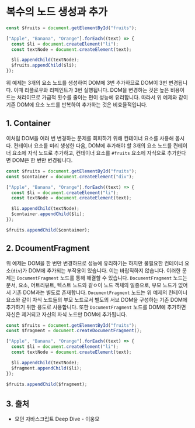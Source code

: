 # 복수의 노드 생성과 추가

```javascript
const $fruits = document.getElementById("fruits");

["Apple", "Banana", "Orange"].forEach((text) => {
  const $li = document.createElement("li");
  const textNode = document.createElement(text);

  $li.appendChild(textNode);
  $fruits.appendChild($li);
});
```

위 예제는 3개의 요소 노드를 생성하여 DOM에 3번 추가하므로 DOM이 3번 변경됩니다. 이때 리플로우와 리페인트가 3번 실행됩니다. DOM을 변경하는 것은 높은 비용이 드는 처리이므로 가급적 횟수를 줄이는 편이 성능에 유리합니다. 따라서 위 예제와 같이 기존 DOM에 요소 노드를 반복하여 추가하는 것은 비효율적입니다.

## 1. Container

이처럼 DOM을 여러 번 변경하는 문제를 회피하기 위해 컨테이너 요소를 사용해 봅시다. 컨테이너 요소를 미리 생성한 다음, DOM에 추가해야 할 3개의 요소 노드를 컨테이너 요소에 자식 노드로 추가하고, 컨테이너 요소를 `#fruits` 요소에 자식으로 추가한다면 DOM은 한 번만 변경됩니다.

```javascript
const $fruits = document.getElementById("fruits");
const $container = document.createElement("div");

["Apple", "Banana", "Orange"].forEach((text) => {
  const $li = document.createElement("li");
  const textNode = document.createElement(text);

  $li.appendChild(textNode);
  $container.appendChild($li);
});

$fruits.appendChild($container);
```

## 2. DcoumentFragment

위 예제는 DOM을 한 번만 변경하므로 성능에 유리하기는 하지만 불필요한 컨테이너 요소(`div`)가 DOM에 추가되는 부작용이 있습니다. 이는 바랍직하지 않습니다. 이러한 문제는 `DocumentFragment` 노드를 통해 해결할 수 있습니다. `DocumentFragment` 노드는 문서, 요소, 어트리뷰트, 텍스트 노드와 같ㅇ이 노드 객체의 일종으로, 부모 노드가 없어서 기존 DOM과는 별도로 존재합니다. `DocumentFragment` 노드는 위 예제의 컨테이너 요소와 같이 자식 노드들의 부모 노드로서 별도의 서브 DOM을 구성하는 기존 DOM에 추가하기 위한 용도로 사용합니다. 또한 `DocumentFragment` 노드를 DOM에 추가하면 자신은 제거되고 자신의 자식 노드만 DOM에 추가됩니다.

```javascript
const $fruits = document.getElementById("fruits");
const $fragment = document.createDocumentFragment();

["Apple", "Banana", "Orange"].forEach((text) => {
  const $li = document.createElement("li");
  const textNode = document.createElement(text);

  $li.appendChild(textNode);
  $fragment.appendChild($li);
});

$fruits.appendChild($fragment);
```

## 3. 출처

- 모던 자바스크립트 Deep Dive - 이웅모
